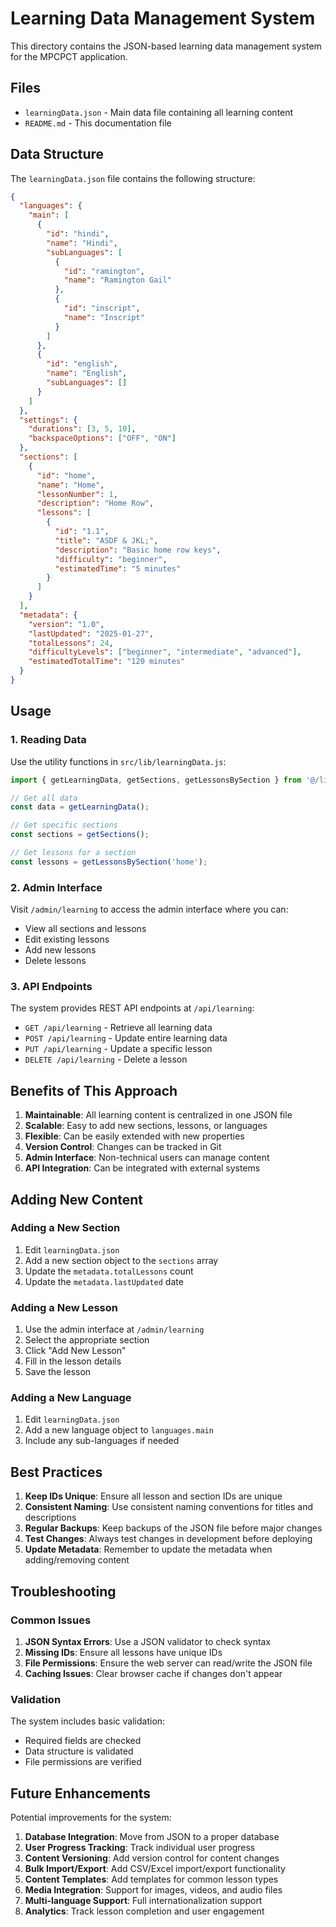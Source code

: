 # Learning Data Management System

This directory contains the JSON-based learning data management system for the MPCPCT application.

## Files

- `learningData.json` - Main data file containing all learning content
- `README.md` - This documentation file

## Data Structure

The `learningData.json` file contains the following structure:

```json
{
  "languages": {
    "main": [
      {
        "id": "hindi",
        "name": "Hindi",
        "subLanguages": [
          {
            "id": "ramington",
            "name": "Ramington Gail"
          },
          {
            "id": "inscript",
            "name": "Inscript"
          }
        ]
      },
      {
        "id": "english",
        "name": "English",
        "subLanguages": []
      }
    ]
  },
  "settings": {
    "durations": [3, 5, 10],
    "backspaceOptions": ["OFF", "ON"]
  },
  "sections": [
    {
      "id": "home",
      "name": "Home",
      "lessonNumber": 1,
      "description": "Home Row",
      "lessons": [
        {
          "id": "1.1",
          "title": "ASDF & JKL;",
          "description": "Basic home row keys",
          "difficulty": "beginner",
          "estimatedTime": "5 minutes"
        }
      ]
    }
  ],
  "metadata": {
    "version": "1.0",
    "lastUpdated": "2025-01-27",
    "totalLessons": 24,
    "difficultyLevels": ["beginner", "intermediate", "advanced"],
    "estimatedTotalTime": "120 minutes"
  }
}
```

## Usage

### 1. Reading Data

Use the utility functions in `src/lib/learningData.js`:

```javascript
import { getLearningData, getSections, getLessonsBySection } from '@/lib/learningData';

// Get all data
const data = getLearningData();

// Get specific sections
const sections = getSections();

// Get lessons for a section
const lessons = getLessonsBySection('home');
```

### 2. Admin Interface

Visit `/admin/learning` to access the admin interface where you can:
- View all sections and lessons
- Edit existing lessons
- Add new lessons
- Delete lessons

### 3. API Endpoints

The system provides REST API endpoints at `/api/learning`:

- `GET /api/learning` - Retrieve all learning data
- `POST /api/learning` - Update entire learning data
- `PUT /api/learning` - Update a specific lesson
- `DELETE /api/learning` - Delete a lesson

## Benefits of This Approach

1. **Maintainable**: All learning content is centralized in one JSON file
2. **Scalable**: Easy to add new sections, lessons, or languages
3. **Flexible**: Can be easily extended with new properties
4. **Version Control**: Changes can be tracked in Git
5. **Admin Interface**: Non-technical users can manage content
6. **API Integration**: Can be integrated with external systems

## Adding New Content

### Adding a New Section

1. Edit `learningData.json`
2. Add a new section object to the `sections` array
3. Update the `metadata.totalLessons` count
4. Update the `metadata.lastUpdated` date

### Adding a New Lesson

1. Use the admin interface at `/admin/learning`
2. Select the appropriate section
3. Click "Add New Lesson"
4. Fill in the lesson details
5. Save the lesson

### Adding a New Language

1. Edit `learningData.json`
2. Add a new language object to `languages.main`
3. Include any sub-languages if needed

## Best Practices

1. **Keep IDs Unique**: Ensure all lesson and section IDs are unique
2. **Consistent Naming**: Use consistent naming conventions for titles and descriptions
3. **Regular Backups**: Keep backups of the JSON file before major changes
4. **Test Changes**: Always test changes in development before deploying
5. **Update Metadata**: Remember to update the metadata when adding/removing content

## Troubleshooting

### Common Issues

1. **JSON Syntax Errors**: Use a JSON validator to check syntax
2. **Missing IDs**: Ensure all lessons have unique IDs
3. **File Permissions**: Ensure the web server can read/write the JSON file
4. **Caching Issues**: Clear browser cache if changes don't appear

### Validation

The system includes basic validation:
- Required fields are checked
- Data structure is validated
- File permissions are verified

## Future Enhancements

Potential improvements for the system:

1. **Database Integration**: Move from JSON to a proper database
2. **User Progress Tracking**: Track individual user progress
3. **Content Versioning**: Add version control for content changes
4. **Bulk Import/Export**: Add CSV/Excel import/export functionality
5. **Content Templates**: Add templates for common lesson types
6. **Media Integration**: Support for images, videos, and audio files
7. **Multi-language Support**: Full internationalization support
8. **Analytics**: Track lesson completion and user engagement
